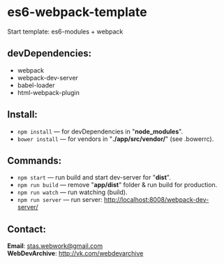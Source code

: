 # es6-webpack-template
Start template: es6-modules + webpack<br>
## devDependencies:
* webpack
* webpack-dev-server
* babel-loader
* html-webpack-plugin

## Install:
* `npm install` — for devDependencies in "**node_modules**".
* `bower install` — for vendors in "**./app/src/vendor/**" (see .bowerrc).

## Commands:
* `npm start` — run build and start dev-server for "**dist**".
* `npm run build` — remove "**app/dist**" folder & run build for production.
* `npm run watch` — run watching (build).
* `npm run server` — run server: [http://localhost:8008/webpack-dev-server/](http://localhost:8008/webpack-dev-server/)

## Contact:
**Email**: stas.webwork@gmail.com<br>
**WebDevArchive**: http://vk.com/webdevarchive